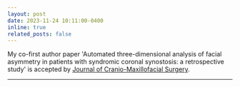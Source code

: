 ```yaml
---
layout: post
date: 2023-11-24 10:11:00-0400
inline: true
related_posts: false
---
```

My co-first author paper 'Automated three-dimensional analysis of facial asymmetry in patients with syndromic coronal synostosis: a retrospective study' is accepted by [Journal of Cranio-Maxillofacial Surgery](https://doi.org/10.1016/j.jcms.2023.11.006).


***
